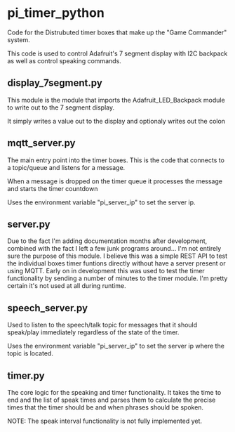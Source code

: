 # pi_timer_python

Code for the Distrubuted timer boxes that make up the "Game Commander" system.

This code is used to control Adafruit's 7 segment display with I2C backpack as well as control speaking commands.

## display_7segment.py

This module is the module that imports the Adafruit_LED_Backpack module to write out to the 7 segment display.

It simply writes a value out to the display and optionaly writes out the colon


## mqtt_server.py

The main entry point into the timer boxes.  This is the code that connects to a topic/queue and listens for a message.

When a message is dropped on the timer queue it processes the message and starts the timer countdown

Uses the environment variable "pi_server_ip" to set the server ip.

## server.py

Due to the fact I'm  adding documentation months after development, combined with the fact I left a few junk programs around... I'm not entirely sure the purpose of this module. I believe this was a simple REST API to test the individual boxes timer funtions directly without have a server present or using MQTT. Early on in development this was used to test the timer functionality by sending a number of minutes to the timer module.  I'm pretty certain it's not used at all during runtime.

## speech_server.py

Used to listen to the speech/talk topic for messages that it should speak/play immediately regardless of the state of the timer.

Uses the environment variable "pi_server_ip" to set the server ip where the topic is located.



## timer.py

The core logic for the speaking and timer functionality.  It takes the time to end and the list of speak times and parses them to calculate the precise times that the timer should be and when phrases should be spoken.

NOTE: The speak interval functionality is not fully implemented yet.


